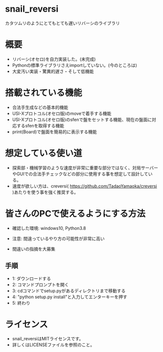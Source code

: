 # snail_reversi
カタツムリのようにとてもとても遅いリバーシのライブラリ

# 概要
- リバーシ(オセロ)を自力実装した。(未完成)
- Pythonの標準ライブラリさえimportしていない。(今のところは)
- 大変汚い実装・驚異的遅さ・そして低機能

# 搭載されている機能
- 合法手生成などの基本的機能
- USI-Xプロトコル(オセロ版)のmoveで着手する機能
- USI-Xプロトコル(オセロ版)のsfenで盤をセットする機能、現在の盤面に対応するsfenを取得する機能
- print(Board)で盤面を簡易的に表示する機能

# 想定している使い道
- 探索部・機械学習のような速度が非常に重要な部分ではなく、対局サーバーやGUIでの合法手チェックなどの部分に使用する事を想定して設計している。
- 速度が欲しい方は、creversi( https://github.com/TadaoYamaoka/creversi )あたりを使う事を強く推奨する。

# 皆さんのPCで使えるようにする方法
- 確認した環境: windows10, Python3.8

- 注意: 間違っているやり方の可能性が非常に高い
- 間違いの指摘を大募集

## 手順
- 1: ダウンロードする
- 2: コマンドプロンプトを開く
- 3: cdコマンドでsetup.pyがあるディレクトリまで移動する
- 4: "python setup.py install"と入力してエンターキーを押す
- 5: 終わり

# ライセンス
- snail_reversiはMITライセンスです。
- 詳しくはLICENSEファイルを参照のこと。
